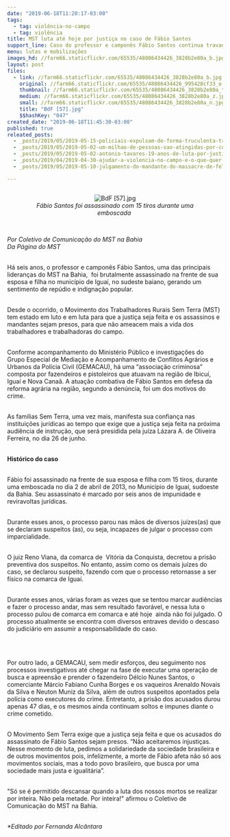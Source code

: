 ```yaml
---
date: "2019-06-18T11:20:17-03:00"
tags:
  - tag: violência-no-campo
  - tag: violência
title: MST luta até hoje por justiça no caso de Fábio Santos
support_line: Caso do professor e camponês Fábio Santos continua travado no judiciário
menu: lutas e mobilizações
images_hd: //farm66.staticflickr.com/65535/48086434426_3828b2e80a_b.jpg
layout: post
files:
  - link: //farm66.staticflickr.com/65535/48086434426_3828b2e80a_b.jpg
    original: //farm66.staticflickr.com/65535/48086434426_995428cf33_o.jpg
    thumbnail: //farm66.staticflickr.com/65535/48086434426_3828b2e80a_t.jpg
    medium: //farm66.staticflickr.com/65535/48086434426_3828b2e80a_z.jpg
    small: //farm66.staticflickr.com/65535/48086434426_3828b2e80a_n.jpg
    title: "BdF [57].jpg"
    $$hashKey: "047"
created_date: "2019-06-18T11:45:30-03:00"
published: true
releated_posts:
  - _posts/2019/05/2019-05-15-policiais-expulsam-de-forma-truculenta-trabalhadores-do-campo-sem-ordem-de-despejo.md
  - _posts/2019/05/2019-05-02-um-milhao-de-pessoas-sao-atingidas-por-conflitos-no-campo-em-2018.md
  - _posts/2019/05/2019-05-02-antonio-tavares-19-anos-de-luta-por-justica-e-direitos-humanos.md
  - _posts/2019/04/2019-04-30-ajudar-a-violencia-no-campo-e-o-que-quer-o-bolsonaro.md
  - _posts/2019/05/2019-05-10-julgamento-do-mandante-do-massacre-de-felisburgo-sera-nesta-segunda.md

---
```

<div style="text-align:center">
<figure class="image" style="display:inline-block"><img alt="BdF [57].jpg" src="//farm66.staticflickr.com/65535/48086434426_3828b2e80a_b.jpg" />
<figcaption><em>F&aacute;bio Santos foi assassinado com 15 tiros durante&nbsp;uma emboscada&nbsp;</em></figcaption>
</figure>
</div>

<p><br />
<em>Por Coletivo de Comunica&ccedil;&atilde;o do MST na Bahia<br />
Da P&aacute;gina do MST</em></p>

<p><br />
H&aacute; seis anos, o professor e campon&ecirc;s F&aacute;bio Santos, uma das principais lideran&ccedil;as do MST na Bahia,&nbsp; foi brutalmente assassinado na frente de sua esposa e filha no munic&iacute;pio de Igua&iacute;, no sudeste baiano, gerando um sentimento de rep&uacute;dio e indigna&ccedil;&atilde;o popular.</p>

<p><br />
Desde o ocorrido, o Movimento dos Trabalhadores Rurais Sem Terra (MST) tem estado em luto e em luta para que a justi&ccedil;a seja feita e os assassinos e mandantes sejam presos, para que n&atilde;o ameacem mais a vida dos trabalhadores e trabalhadoras do campo.</p>

<p><br />
Conforme acompanhamento do Minist&eacute;rio P&uacute;blico e investiga&ccedil;&otilde;es do Grupo Especial de Media&ccedil;&atilde;o e Acompanhamento de Conflitos Agr&aacute;rios e Urbanos da Pol&iacute;cia Civil (GEMACAU), h&aacute; uma &ldquo;associa&ccedil;&atilde;o criminosa&rdquo; composta por fazendeiros e pistoleiros que atuavam na regi&atilde;o de Ibicu&iacute;, Igua&iacute; e Nova Cana&atilde;. A atua&ccedil;&atilde;o combativa de F&aacute;bio Santos em defesa da reforma agr&aacute;ria na regi&atilde;o, segundo a den&uacute;ncia, foi um dos motivos do crime.</p>

<p><br />
As fam&iacute;lias Sem Terra, uma vez mais, manifesta sua confian&ccedil;a nas institui&ccedil;&otilde;es jur&iacute;dicas ao tempo que exige que a justi&ccedil;a seja feita na pr&oacute;xima audi&ecirc;ncia de instru&ccedil;&atilde;o, que ser&aacute; presidida pela ju&iacute;za L&aacute;zara A. de Oliveira Ferreira, no dia 26 de junho.<br />
&nbsp;</p>

<p><strong>Hist&oacute;rico do caso</strong></p>

<p><br />
F&aacute;bio foi assassinado na frente de sua esposa e filha com 15 tiros, durante uma emboscada no dia 2 de abril de 2013, no Munic&iacute;pio de Igua&iacute;, sudoeste da Bahia. Seu assassinato &eacute; marcado por seis anos de impunidade e reviravoltas jur&iacute;dicas.</p>

<p><br />
Durante esses anos, o processo parou nas m&atilde;os de diversos ju&iacute;zes(as) que se declaram suspeitos (as), ou seja, incapazes de julgar o processo com imparcialidade.&nbsp;</p>

<p><br />
O juiz Reno Viana, da comarca de&nbsp; Vit&oacute;ria da Conquista, decretou a pris&atilde;o preventiva dos suspeitos. No entanto, assim como os demais ju&iacute;zes do caso, se declarou suspeito, fazendo com que o processo retornasse a ser f&iacute;sico na comarca de Igua&iacute;.&nbsp;</p>

<p><br />
Durante esses anos, v&aacute;rias foram as vezes que se tentou marcar audi&ecirc;ncias e fazer o processo andar, mas sem resultado favor&aacute;vel, e nessa luta o processo pulou de comarca em comarca e at&eacute; hoje&nbsp; ainda n&atilde;o foi julgado. O processo atualmente se encontra com diversos entraves devido o descaso do judici&aacute;rio em assumir a responsabilidade do caso.&nbsp;</p>

<div>&nbsp;</div>

<p><br />
Por outro lado, a GEMACAU, sem medir esfor&ccedil;os, deu seguimento nos processos investigativos at&eacute; chegar na fase de executar uma opera&ccedil;&atilde;o de busca e apreens&atilde;o e prender o fazendeiro D&eacute;lcio Nunes Santos, o comerciante M&aacute;rcio Fabiano Cunha Borges e os vaqueiros Arenaldo Novais da Silva e Neuton Muniz da Silva, al&eacute;m de outros suspeitos apontados pela pol&iacute;cia como executores do crime. Entretanto, a pris&atilde;o dos acusados durou apenas 47 dias, e os mesmos ainda continuam soltos e impunes diante o crime cometido.<br />
&nbsp;</p>

<p>O Movimento Sem Terra exige que a justi&ccedil;a seja feita e que os acusados do assassinato de F&aacute;bio Santos sejam presos. &ldquo;N&atilde;o aceitaremos injusti&ccedil;as. Nesse momento de luta, pedimos a solidariedade da sociedade brasileira e de outros movimentos pois, infelizmente, a morte de F&aacute;bio afeta n&atilde;o s&oacute; aos movimentos sociais, mas a todo povo brasileiro, que busca por uma sociedade mais justa e igualit&aacute;ria&rdquo;.<br />
&nbsp;</p>

<p>&quot;S&oacute; se &eacute; permitido descansar quando a luta dos nossos mortos se realizar por inteira. N&atilde;o pela metade. Por inteira!&quot; afirmou o Coletivo de Comunica&ccedil;&atilde;o do MST na Bahia.<br />
&nbsp;</p>

<p><em>*Editado por Fernanda Alc&acirc;ntara</em></p>
